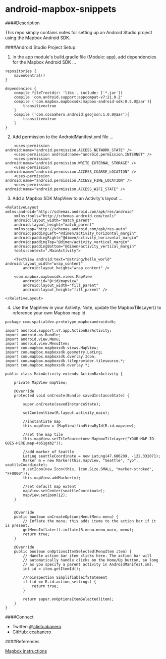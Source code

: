 android-mapbox-snippets
========================

####Description

This repo simply contains notes for setting up an Android Studio project using the Mapbox Android SDK.

####Android Studio Project Setup

1) In the app module's build.gradle file (Module: app), add dependencies for the Mapbox Android SDK ...

````
repositories {
    mavenCentral()
}
 
dependencies {
    compile fileTree(dir: 'libs', include: ['*.jar'])
    compile 'com.android.support:appcompat-v7:21.0.2'
    compile ('com.mapbox.mapboxsdk:mapbox-android-sdk:0.5.0@aar'){
        transitive=true
    }
    compile ('com.cocoahero.android:geojson:1.0.0@aar'){
        transitive=true
    }
}

````

2) Add permission to the AndroidManifest.xml file ...

````
	<uses-permission android:name="android.permission.ACCESS_NETWORK_STATE" />
    <uses-permission android:name="android.permission.INTERNET" />
    <uses-permission android:name="android.permission.WRITE_EXTERNAL_STORAGE" />
    <uses-permission android:name="android.permission.ACCESS_COARSE_LOCATION" />
    <uses-permission android:name="android.permission.ACCESS_FINE_LOCATION" />
    <uses-permission android:name="android.permission.ACCESS_WIFI_STATE" />

````

3) Add a Mapbox SDK MapView to an Activity's layout ...

````
<RelativeLayout xmlns:android="http://schemas.android.com/apk/res/android"
    xmlns:tools="http://schemas.android.com/tools"
    android:layout_width="match_parent"
    android:layout_height="match_parent"
    xmlns:app="http://schemas.android.com/apk/res-auto"
    android:paddingLeft="@dimen/activity_horizontal_margin"
    android:paddingRight="@dimen/activity_horizontal_margin"
    android:paddingTop="@dimen/activity_vertical_margin"
    android:paddingBottom="@dimen/activity_vertical_margin"
    tools:context=".MainActivity">
 
    <TextView android:text="@string/hello_world" android:layout_width="wrap_content"
        android:layout_height="wrap_content" />
 
    <com.mapbox.mapboxsdk.views.MapView
        android:id="@+id/mapview"
        android:layout_width="fill_parent"
        android:layout_height="fill_parent" />
 
</RelativeLayout>

````

4) Use the MapView in your Activity.  Note, update the MapboxTileLayer() to reference your own Mapbox map id.

````
package com.spatialdev.prototype_mapboxandroidsdk;
 
import android.support.v7.app.ActionBarActivity;
import android.os.Bundle;
import android.view.Menu;
import android.view.MenuItem;
import com.mapbox.mapboxsdk.views.MapView;
import com.mapbox.mapboxsdk.geometry.LatLng;
import com.mapbox.mapboxsdk.overlay.Icon;
import com.mapbox.mapboxsdk.tileprovider.tilesource.*;
import com.mapbox.mapboxsdk.overlay.*;
 
public class MainActivity extends ActionBarActivity {
 
    private MapView mapView;
 
    @Override
    protected void onCreate(Bundle savedInstanceState) {
 
        super.onCreate(savedInstanceState);
 
        setContentView(R.layout.activity_main);
 
        //instantiate map
        this.mapView = (MapView)findViewById(R.id.mapview);
 
        //set the map tile
        this.mapView.setTileSource(new MapboxTileLayer("YOUR-MAP-ID-GOES-HERE.map-4o51gab2"));
 
        //add marker of Seattle
        LatLng seattleCoordinate = new LatLng(47.606209, -122.332071);
        Marker m = new Marker(this.mapView, "Seattle", "yo", seattleCoordinate);
        m.setIcon(new Icon(this, Icon.Size.SMALL, "marker-stroked", "FF0000"));
        this.mapView.addMarker(m);

        //set default map extent
        mapView.setCenter(seattleCoordinate);
        mapView.setZoom(12);
    }
 
 
    @Override
    public boolean onCreateOptionsMenu(Menu menu) {
        // Inflate the menu; this adds items to the action bar if it is present.
        getMenuInflater().inflate(R.menu.menu_main, menu);
        return true;
    }
 
    @Override
    public boolean onOptionsItemSelected(MenuItem item) {
        // Handle action bar item clicks here. The action bar will
        // automatically handle clicks on the Home/Up button, so long
        // as you specify a parent activity in AndroidManifest.xml.
        int id = item.getItemId();
 
        //noinspection SimplifiableIfStatement
        if (id == R.id.action_settings) {
            return true;
        }
 
        return super.onOptionsItemSelected(item);
    }
}
````

####Connect
* Twitter: [@clintcabanero](http://twitter.com/clintcabanero)
* GitHub: [ccabanero](http:///github.com/ccabanero)

####References

[Mapbox instructions](https://www.mapbox.com/mapbox-android-sdk/#gradle)
